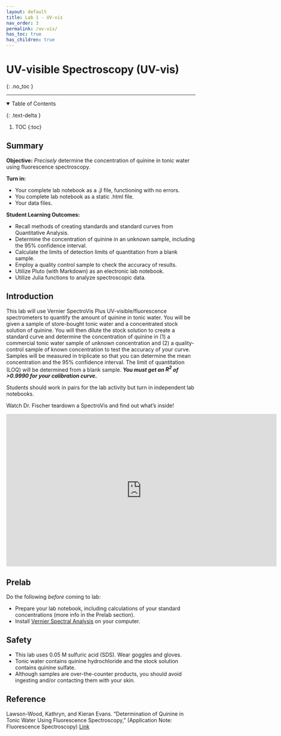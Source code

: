 ```yaml
---
layout: default
title: Lab 1 - UV-vis
nav_order: 3
permalink: /uv-vis/
has_toc: true
has_children: true
---
```


# UV-visible Spectroscopy (UV-vis)
{: .no_toc  }

----

<details open markdown="block">
  <summary>
  Table of Contents
  </summary>

  {: .text-delta }
1. TOC
{:toc}
</details>

## Summary

**Objective:**
*Precisely* determine the concentration of quinine in tonic water using fluorescence spectroscopy.

**Turn in:**
  - Your complete lab notebook as a .jl file, functioning with no errors.
  - You complete lab notebook as a static .html file.
  - Your data files.

**Student Learning Outcomes:**
  - Recall methods of creating standards and standard curves from Quantitative Analysis.
  - Determine the concentration of quinine in an unknown sample, including the 95% confidence interval.
  - Calculate the limits of detection limits of quantitation from a blank sample.
  - Employ a quality control sample to check the accuracy of results.
  - Utilize Pluto (with Markdown) as an electronic lab notebook.
  - Utilize Julia functions to analyze spectroscopic data.

## Introduction

This lab will use Vernier SpectroVis Plus UV-visible/fluorescence spectrometers to quantify the amount of quinine in tonic water. You will be given a sample of store-bought tonic water and a concentrated stock solution of quinine. You will then dilute the stock solution to create a standard curve and determine the concentration of quinine in (1) a commercial tonic water sample of unknown concentration and (2) a quality-control sample of known concentration to test the accuracy of your curve. Samples will be measured in triplicate so that you can determine the mean concentration and the 95% confidence interval.  The limit of quantitation (LOQ) will be determined from a blank sample.  ***You must get an $R^2$ of >0.9990 for your calibration curve.***

Students should work in pairs for the lab activity but turn in independent lab notebooks.

Watch Dr. Fischer teardown a SpectroVis and find out what’s inside!

<iframe src="https://wcu.hosted.panopto.com/Panopto/Pages/Embed.aspx?id=50136d4d-483b-4065-9fa2-ac2a00df6b01&amp;autoplay=false&amp;offerviewer=true&amp;showtitle=true&amp;showbrand=false&amp;start=0&amp;interactivity=all" height="405" width="720" frameBorder="0" style="border: 0px solid #464646; display: block; margin: auto;" allowfullscreen allow="autoplay">
</iframe>

## Prelab

Do the following *before* coming to lab:

- Prepare your lab notebook, including calculations of your standard concentrations (more info in the Prelab section).
- Install [Vernier Spectral Analysis](https://www.vernier.com/product/spectral-analysis/) on your computer.

## Safety

- This lab uses 0.05 M sulfuric acid (SDS). Wear goggles and gloves.
- Tonic water contains quinine hydrochloride and the stock solution contains quinine sulfate.
- Although samples are over-the-counter products, you should avoid ingesting and/or contacting them with your skin.

## Reference

Lawson-Wood, Kathryn, and Kieran Evans. “Determination of Quinine in Tonic Water Using Fluorescence Spectroscopy,” (Application Note: Fluorescence Spectroscopy) [Link](https://www.perkinelmer.com/lab-solutions/resources/docs/APP_Quinine_in_Tonic_Water_014133_01.pdf)
